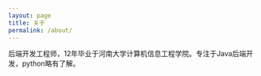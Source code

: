 ```yaml
---
layout: page
title: 关于
permalink: /about/
---
```


后端开发工程师，12年毕业于河南大学计算机信息工程学院。专注于Java后端开发，python略有了解。

